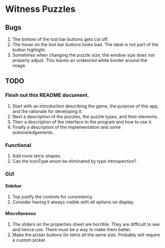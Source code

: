 # Witness Puzzles

## Bugs

1. The bottom of the tool bar buttons gets cut off.
1. The hover on the tool bar buttons looks bad. The label is not part of the button highlight.
1. Sometimes when changing the puzzle size, the window size does not properly adjust. This leaves an undesired white border around the image.

## TODO

### Flesh out this README document.

1. Start with an introduction describing the game, the purpose of this app, and the rationale for developing it.
1. Next a description of the puzzles, the puzzle types, and their elements.
1. Then a description of the interface to the program and how to use it.
1. Finally a description of the implementation and some acknowledgements.

### Functional

1. Add more tetris shapes.
1. Can the IconType enum be eliminated by type introspection?

### GUI

#### Sidebar

1. Top justify the controls for consistency.
1. Consider having it always visible with all options on display.

#### Miscellaneous

1. The sliders on the properties sheet are horrible.  They are difficult to see and hence use.  There must be a way to make them better.
1. Make the picker buttons for tetris all the same size. Probably will require a custom picker.
